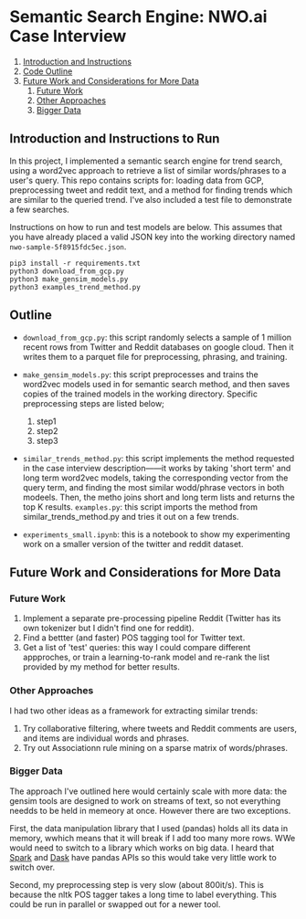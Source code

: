 # Semantic Search Engine: NWO.ai Case Interview
1. [Introduction and Instructions](#introduction)
2. [Code Outline](#outline)
3. [Future Work and Considerations for More Data](#more)
    1. [Future Work](#future)
    2. [Other Approaches](#other)
    3. [Bigger Data](#bigdata)


## Introduction and Instructions to Run <a name="introduction"></a>
In this project, I implemented a semantic search engine for trend search, using a word2vec approach to retrieve a list of similar words/phrases to a user's query. This repo contains scripts for: loading data from GCP, preprocessing tweet and reddit text, and a method for finding trends which are similar to the queried trend. I've also included a test file to demonstrate a few searches.

Instructions on how to run and test models are below. This assumes that you have already placed a valid JSON key into the working directory named `nwo-sample-5f8915fdc5ec.json`.

```
pip3 install -r requirements.txt
python3 download_from_gcp.py
python3 make_gensim_models.py
python3 examples_trend_method.py
```

## Outline <a name="outline"></a>

- `download_from_gcp.py`: this script randomly selects a sample of 1 million recent rows from Twitter and Reddit databases on google cloud. Then it writes them to a parquet file for preprocessing, phrasing, and training. 
- `make_gensim_models.py`: this script preprocesses and trains the word2vec models used in for semantic search method, and then saves copies of the trained models in the working directory. Specific preprocessing steps are listed below;
    1. step1
    2. step2
    3. step3

- `similar_trends_method.py`: this script implements the method requested in the case interview description——it works by taking 'short term' and long term word2vec models, taking the corresponding vector from the query term, and finding the most similar wodd/phrase vectors in both modeels. Then, the metho joins short and long term lists and returns the top K results.
 `examples.py`: this script imports the method from similar_trends_method.py and tries it out on a few trends.
- `experiments_small.ipynb`: this is a notebook to show my experimenting work on a smaller version of the twitter and reddit dataset. 

## Future Work and Considerations for More Data<a name="more"></a>

### Future Work <a name="future"></a>
1. Implement a separate pre-processing pipeline Reddit (Twitter has its own tokenizer but I didn't find one for reddit).
2. Find a bettter (and faster) POS tagging tool for Twitter text.
3. Get a list of 'test' queries: this way I could compare different appproches, or train a learning-to-rank model and re-rank the list provided by my method for better results.

### Other Approaches <a name="other"></a>
I had two other ideas as a framework for extracting similar trends:

1. Try collaborative filtering, where tweets and Reddit comments are users, and items are individual words and phrases. 
2. Try out Associationn rule mining on a sparse matrix of words/phrases.

### Bigger Data <a name="bigdata"></a>
The approach I've outlined here would certainly scale with more data: the gensim tools are designed to work on streams of text, so not everything needds to be held in memeory at once. However there are two exceptions. 

First, the data manipulation library that I used (pandas) holds all its data in memory, wwhich means that it will break if I add too many more rows. WWe would need to switch to a library which works on big data. I heard that [Spark](https://spark.apache.org/) and [Dask](https://dask.org/) have pandas APIs so this would take very little work to switch over.

Second, my preprocessing step is very slow (about 800it/s). This is because the nltk POS tagger takes a long time to label everything. This could be run in parallel or swapped out for a newer tool. 

